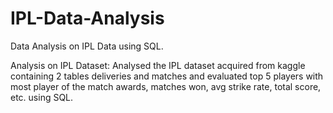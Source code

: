 # IPL-Data-Analysis
Data Analysis on IPL Data using SQL.

Analysis on IPL Dataset: Analysed the IPL dataset acquired from kaggle containing 2 tables deliveries and
matches and evaluated top 5 players with most player of the match awards, matches won, avg strike rate, total
score, etc. using SQL.
